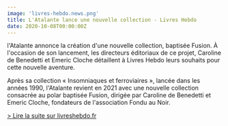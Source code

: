 ```yaml
---
image: 'livres-hebdo.news.png'
title: L'Atalante lance une nouvelle collection - Livres Hebdo
date: 2020-10-08T00:00:00Z
---
```


<p class="news-lead">
  l'Atalante annonce la création d'une nouvelle collection, baptisée
  Fusion. À l'occasion de son lancement, les directeurs éditoriaux de ce
  projet, Caroline de Benedetti et Emeric Cloche détaillent à Livres Hebdo
  leurs souhaits pour cette nouvelle aventure.
</p>
<p>
  Après sa collection « Insomniaques et ferroviaires », lancée dans les
  années 1990, l'Atalante revient en 2021 avec une nouvelle collection
  consacrée au polar baptisée Fusion, dirigée par Caroline de Benedetti
  et Emeric Cloche, fondateurs de l'association Fondu au Noir.
</p>
<p>
  <a
    target="_blank"
    rel="noopener noreferrer"
    href="https://www.livreshebdo.fr/article/latalante-lance-une-nouvelle-collection">
    > Lire la suite sur livreshebdo.fr
  </a>
</p>
